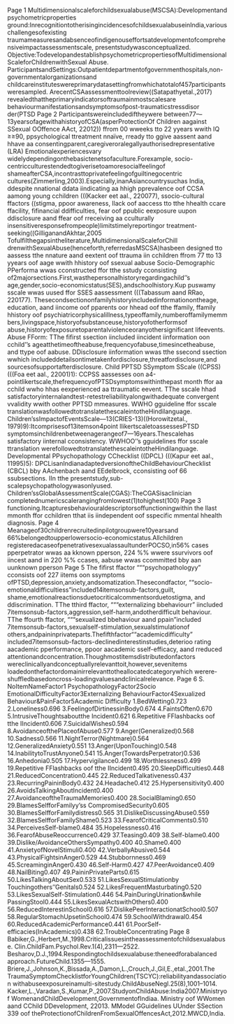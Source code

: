 Page 1
Multidimensionalscaleforchildsexualabuse(MSCSA):Developmentand
psychometricproperties
ground:InrecognitiontotherisingincidencesofchildsexualabuseinIndia,variouschallengesofexisting
traumameasuresandabsenceofindigenouseffortsatdevelopmentofcomprehensiveimpactassessmentscale,
presentstudywasconceptualized.
Objective:TodevelopandestablishpsychometricpropertiesofMultidimensionalScaleforChildrenwithSexual
Abuse.
ParticipantsandSettings:Outpatientdepartmentofgovernmenthospitals,non-governmentalorganizationsand
childcareinstituteswereprimarydatasettingfromwhichatotalof457participantsweresampled.
ArecentCSAassessmenttoolreview((Satapathyetal.,2017)
revealedthattheprimaryindicatorsoftraumainmostscalesare
behaviourmanifestationsandsymptomsofpost-traumaticstressdisor
der(PTSD
Page 2
Participantswereincludediftheywere
between77––13yearsofagewithahistoryofCSA(asperProtectionOf
Children aagainst SSexual OOffence AAct, 22012)) ffrom 00 wweeks tto 22 yyears wwith
IQ ≥≥90, ppsychological ttreatment nnaïve, rready tto ggive aassent aand hhave aa
consentingparent,caregiveroralegallyauthorisedrepresentative
(LRA)
Emotionalexperiencesvary
widelydependingonthebasictenetsofaculture.Forexample,
socio-centricculturestendedtogiverisetoamoresocialfeelingof
shameafterCSA,incontrasttoprivatefeelingofguiltinegocentric
cultures(Zimmerling,2003).Especially,inanAsiancountrysuchas
India, ddespite nnational ddata iindicating aa hhigh pprevalence oof CCSA aamong
young cchildren (((Kacker eet aal., 220077), ssocio-cultural ffactors ((stigma, ppoor
awareness, llack oof aaccess tto tthe hhealth ccare ffacility, fifinancial ddifficulties,
fear oof ppublic eexposure uupon ddisclosure aand ffear oof rreceiving aa cculturally
insensitiveresponsefrompeople)limitstimelyreportingor
treatment-seeking((GilliganandAkhtar,2005
Tofulfilthegapsintheliterature,MultidimensionalScaleforChill
drenwithSexualAbuse(henceforth,referredasMSCSA)hasbeen
designed tto aassess tthe nnature aand eextent oof ttrauma iin cchildren ffrom 77 tto
13 yyears oof aage wwith hhistory oof ssexual aabuse
Socio-Demographic PPerforma wwas cconstructed ffor tthe sstudy cconsisting
of2majorsections.First,wasthepersonalhistoryregardingachild’’s
age,gender,socio-economicstatus(SES),andschoolhistory.Kup
puswamy sscale wwas uused ffor SSES aassessment (((Tabassum aand RRao, 220177).
Thesecondsectiononfamilyhistoryincludedinformationontheage,
education, aand iincome oof pparents oor hhead oof tthe ffamily, ffamily hhistory oof
psychiatricorphysicalillness,typeoffamily,numberoffamilymemm
bers,livingspace,historyofsubstanceuse,historyofotherformsof
abuse,historyofexposuretoparentalviolenceoranyothersignificant
lifeevents.
Abuse FForm: TThe fifirst ssection iincluded iincident iinformation oon cchild’’s
ageatthetimeoftheabuse,frequencyofabuse,timesincetheabuse,
and ttype oof aabuse. DDisclosure iinformation wwas tthe ssecond ssection wwhich
includeddetailsontimetakenfordisclosure,threatfordisclosure,and
sourcesofsupportafterdisclosure.
Child PPTSD SSymptom SScale ((CPSS) (((Foa eet aal., 22001)1): CCPSS aassesses oon
a4-pointlikertscale,thefrequencyofPTSDsymptomswithinthepast
month ffor aa cchild wwho hhas eexperienced aa ttraumatic eevent. TThe sscale hhad
satisfactoryinternalandtest-retestreliabilityalongwithadequate
convergent vvalidity wwith oother PPTSD mmeasures. WWHO gguideline ffor sscale
translationwasfollowedtotranslatethescaleintotheHindilanguage.
Children’ssImpactofEventsScale––13(CRIES-13)((Horowitzetal.,
1979)9):Itcomprisesof13itemson4point llikertscaletoassessesPTSD
symptomsinchildrenbetweenagerangeof7––16years.Thescalehas
satisfactory iinternal cconsistency. WWHOO’’s gguidelines ffor sscale ttranslation
werefollowedtotranslatethescaleintotheHindilanguage.
Developmental PPsychopathology CChecklist ((DPCL) (((Kapur eet aal., 11995)5):
DPCLisanIndianadaptedversionoftheChildBehaviourChecklist
(CBCL) bby AAchenbach aand EEdelbrock, cconsisting oof 66 ssubsections. IIn tthe
presentstudy,sub-scalepsychopathologywasonlyused.
Children’ssGlobalAssessmentScale(CGAS):TheCGASisaclinician
completednumericscalerangingfromlowest(1)tohighest(100)
Page 3
functioning.Itcapturesbehaviouraldescriptorsoffunctioningwithin
the llast mmonth ffor cchildren tthat iis iindependent oof sspecific mmental hhealth
diagnosis.
Page 4
Meanageof30childrenrecruitedinpilotgroupwere10yearsand
66%belongedtoupperlowersocio-economicstatus.Allchildren
registeredacaseofpenetrativesexualassaultunderPOCSO,in56%
cases pperpetrator wwas aa kknown pperson, 224 %% wwere ssurvivors oof iincest aand
in 220 %% ccases, aabuse wwas ccommitted bby aan uunknown pperson
Page 5
The fifirst ffactor “““psychopathologyy” cconsists oof 227 iitems oon ssymptoms
ofPTSD,depression,anxiety,andsomatization.Thesecondfactor,
““socio-emotionaldifficultiess”included14itemsonsub-factors,guilt,
shame,emotionalreactionsduetocriticalcommentsorduetostigma,
and ddiscrimination. TThe tthird ffactor, “““externalizing bbehaviourr” iincluded
7itemsonsub-factors,aggression,self-harm,andotherdifficult
behaviour. TThe ffourth ffactor, “““sexualized bbehaviour aand ppain”included
7itemsonsub-factors,sexualself-stimulation,sexualstimulationof
others,andpaininprivateparts.Thefifthfactor““academicdifficulty”
included7itemsonsub-factors-declinedinterestinstudies,deterioo
rating aacademic pperformance, ppoor aacademic sself-efficacy, aand rreduced
attentionandconcentration.Thoughmostitemsdistributedonfactors
wereclinicallyandconceptuallyrelevanttoit,however,sevenitems
loadedonthefactordomainirrelevanttotheallocatedcategorywhich
werere-shuffledbasedoncross-loadingvaluesandclinicalrelevance.
Page 6
S.
NoItemNameFactor1
PsychopathologyFactor2Socio
EmotionalDifficultyFactor3Externalizing
BehaviourFactor4Sexualized
Behaviour&PainFactor5Academic
Difficulty
1.BedWetting0.723
2.Loneliness0.696
3.FeelingofDirtinessinBody0.674
4.FaintsOften0.670
5.IntrusiveThoughtsaboutthe
Incident0.621
6.Repetitive FFlashbacks oof tthe IIncident0.606
7.SuicidalWishes0.594
8.AvoidanceofthePlaceofAbuse0.577
9.Anger(Generalized)0.568
10.Sadness0.566
11.NightTerror(Nightmare)0.564
12.GeneralizedAnxiety0.551
13.Anger(UponTouching)0.548
14.InabilitytoTrustAnyone0.541
15.Anger(TowardsPerpetrator)0.536
16.Anhedonia0.505
17.Hypervigilance0.499
18.Worthlessness0.499
19.Repetitive FFlashbacks oof tthe IIncident0.495
20.SleepDifficulties0.448
21.ReducedConcentration0.445
22.ReducedTalkativeness0.437
23.RecurringPaininBody0.432
24.Headache0.412
25.Hypersensitivity0.400
26.AvoidsTalkingAboutIncident0.400
27.AvoidanceoftheTraumaMemories0.400
28.SocialBlaming0.650
29.BlamesSelfforFamilyy’ss
CompromisedSecurity0.605
30.BlamesSelfforFamilydistress0.565
31.DislikeDiscussingAbuse0.559
32.BlamesSelfforFamilyShame0.523
33.FearofCriticalComments0.510
34.PerceivesSelf-blame0.484
35.Hopelessness0.416
36.FearofAbuseReoccurrence0.429
37.Teasing0.409
38.Self-blame0.400
39.Dislike/AvoidanceOthersSympathy0.400
40.Shame0.400
41.AnxietyofNovelStimuli0.400
42.VerballyAbusive0.544
43.PhysicalFightsinAnger0.529
44.Stubbornness0.469
45.ScreaminginAnger0.430
46.Self-Harm0.427
47.PeerAvoidance0.409
48.NailBiting0.407
49.PaininPrivateParts0.615
50.LikesTalkingAboutSex0.533
51.LikesSexualStimulationby
Touchingothers’’Genitals0.524
52.LikesFrequentMasturbating0.520
53.LikesSexualSelf-Stimulation0.446
54.PainDuringUrination&while
PassingStool0.444
55.LikesSexualActswithOthers0.400
56.ReducedInterestinSchool0.616
57.DislikePeerInteractionatSchool0.507
58.RegularStomachUpsetinSchool0.474
59.SchoolWithdrawal0.454
60.ReducedAcademicPerformance0.441
61.PoorSelf-efficacies(InAcademics)0.438
62.TroubleConcentrating
Page 8
Babiker,G.,Herbert,M.,1998.Criticalissuesintheassessmentofchildsexualabuse.
Clin.ChildFam.Psychol.Rev.1(4),2311––2522.
Besharov,D.J.,1994.Respondingtochildsexualabuse:theneedforabalanced
approach.FutureChild.1355––1555.
Briere,J.,Johnson,K.,Bissada,A.,Damon,L.,Crouch,J.,Gil,E.,etal.,2001.The
TraumaSymptomChecklistforYoungChildren(TSCYC):reliabilityandassociation
withabuseexposureinamulti-sitestudy.ChildAbuseNegl.25(8),1001–1014.
Kacker,L.,Varadan,S.,Kumar,P.,2007.StudyonChildAbuse:India2007.Ministryof
WomenandChildDevelopment,GovernmentofIndiaa.
Ministry oof WWomen aand CChild DDevelopment, 22013. MModel GGuidelines UUnder SSection 339 oof
theProtectionofChildrenFromSexualOffencesAct,2012.MWCD,India.
